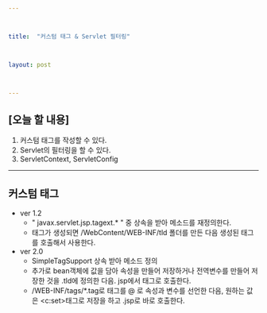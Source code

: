 ```yaml
---



title:  "커스텀 태그 & Servlet 필터링"



layout: post



---
```



## [오늘 할 내용]
1. 커스텀 태그를 작성할 수 있다.
2. Servlet의 필터링을 할 수 있다.
3. ServletContext, ServletConfig

***

## 커스텀 태그
- ver 1.2
	- " javax.servlet.jsp.tagext.* " 중 상속을 받아 메소드를 재정의한다.
	- 태그가 생성되면 /WebContent/WEB-INF/tld 폴더를 만든 다음 생성된 태그를 호출해서 사용한다.
- ver 2.0
	- SimpleTagSupport 상속 받아 메소드 정의
	- 추가로 bean객체에 값을 담아 속성을 만들어 저장하거나 전역변수를 만들어 저장한 것을 .tld에 정의한 다음. jsp에서 태그로 호출한다.
	- /WEB-INF/tags/*.tag로 태그를 @ 로 속성과 변수를 선언한 다음, 원하는 값은 <c:set>태그로 저장을 하고 .jsp로 바로 호출한다.




























